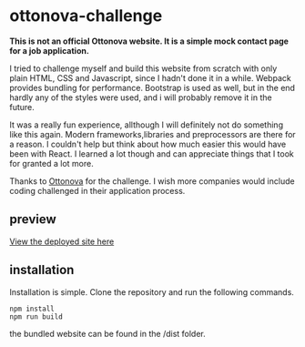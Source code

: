 # ottonova-challenge

**This is not an official Ottonova website. It is a simple mock contact page for a job application.**  
  
I tried to challenge myself and build this website from scratch with only plain HTML, CSS and Javascript, since I hadn't done it in a while. Webpack provides bundling for performance. Bootstrap is used as well, but in the end hardly any of the styles were used, and i will probably remove it in the future.
  
It was a really fun experience, allthough I will definitely not do something like this again. Modern frameworks,libraries and preprocessors are there for a reason. I couldn't help but think about how much easier this would have been with React. I learned a lot though and can appreciate things that I took for granted a lot more.

Thanks to [Ottonova](https://www.ottonova.tech/) for the challenge. I wish more companies would include coding challenged in their application process.
 
## preview
[View the deployed site here](https://g-weiher.github.io/ottonova-challenge/)

## installation
Installation is simple. Clone the repository and run the following commands.

```
npm install
npm run build
```

the bundled website can be found in the /dist folder.
